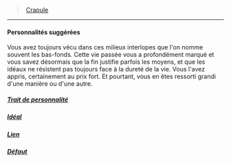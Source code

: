 ﻿---
!Items
Id: background_crapule_hd.md#personnalités-suggérées
ParentLink: background_crapule_hd.md#crapule
Name: Personnalités suggérées
ParentName: Crapule
NameLevel: 4
Attributes: {}
---
> [Crapule](hd_background_crapule.md)

---

#### Personnalités suggérées

Vous avez toujours vécu dans ces milieux interlopes que l'on nomme souvent les bas-fonds. Cette vie passée vous a profondément marqué et vous savez désormais que la fin justifie parfois les moyens, et que les idéaux ne résistent pas toujours face à la dureté de la vie. Vous l'avez appris, certainement au prix fort. Et pourtant, vous en êtes ressorti grandi d'une manière ou d'une autre.



##### [Trait de personnalité](hd_background_crapule_trait_de_personnalite.md)



##### [Idéal](hd_background_crapule_ideal.md)



##### [Lien](hd_background_crapule_lien.md)



##### [Défaut](hd_background_crapule_defaut.md)

